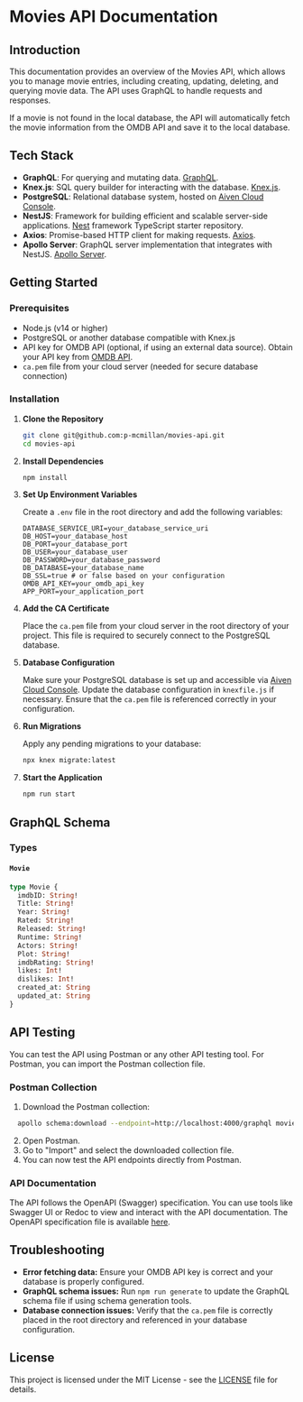 # Movies API Documentation

## Introduction

This documentation provides an overview of the Movies API, which allows you to manage movie entries, including creating, updating, deleting, and querying movie data. The API uses GraphQL to handle requests and responses.

If a movie is not found in the local database, the API will automatically fetch the movie information from the OMDB API and save it to the local database.

## Tech Stack

- **GraphQL**: For querying and mutating data. [GraphQL](https://graphql.org/).
- **Knex.js**: SQL query builder for interacting with the database. [Knex.js](https://knexjs.org/).
- **PostgreSQL**: Relational database system, hosted on [Aiven Cloud Console](https://console.aiven.io).
- **NestJS**: Framework for building efficient and scalable server-side applications. [Nest](https://github.com/nestjs/nest) framework TypeScript starter repository.
- **Axios**: Promise-based HTTP client for making requests. [Axios](https://axios-http.com/).
- **Apollo Server**: GraphQL server implementation that integrates with NestJS. [Apollo Server](https://www.apollographql.com/).

## Getting Started

### Prerequisites

- Node.js (v14 or higher)
- PostgreSQL or another database compatible with Knex.js
- API key for OMDB API (optional, if using an external data source). Obtain your API key from [OMDB API](https://www.omdbapi.com/).
- `ca.pem` file from your cloud server (needed for secure database connection)

### Installation

1. **Clone the Repository**

   ```bash
   git clone git@github.com:p-mcmillan/movies-api.git
   cd movies-api
   ```

2. **Install Dependencies**

   ```bash
   npm install
   ```

3. **Set Up Environment Variables**

   Create a `.env` file in the root directory and add the following variables:

   ```env
   DATABASE_SERVICE_URI=your_database_service_uri
   DB_HOST=your_database_host
   DB_PORT=your_database_port
   DB_USER=your_database_user
   DB_PASSWORD=your_database_password
   DB_DATABASE=your_database_name
   DB_SSL=true # or false based on your configuration
   OMDB_API_KEY=your_omdb_api_key
   APP_PORT=your_application_port
   ```

4. **Add the CA Certificate**

   Place the `ca.pem` file from your cloud server in the root directory of your project. This file is required to securely connect to the PostgreSQL database.

5. **Database Configuration**

   Make sure your PostgreSQL database is set up and accessible via [Aiven Cloud Console](https://console.aiven.io). Update the database configuration in `knexfile.js` if necessary. Ensure that the `ca.pem` file is referenced correctly in your configuration.

6. **Run Migrations**

   Apply any pending migrations to your database:

   ```bash
   npx knex migrate:latest
   ```

7. **Start the Application**

   ```bash
   npm run start
   ```

## GraphQL Schema

### Types

#### `Movie`

```graphql
type Movie {
  imdbID: String!
  Title: String!
  Year: String!
  Rated: String!
  Released: String!
  Runtime: String!
  Actors: String!
  Plot: String!
  imdbRating: String!
  likes: Int!
  dislikes: Int!
  created_at: String
  updated_at: String
}
```

## API Testing

You can test the API using Postman or any other API testing tool. For Postman, you can import the Postman collection file.

### Postman Collection

1. Download the Postman collection:
 ```bash
   apollo schema:download --endpoint=http://localhost:4000/graphql movies-api.json
   ```
2. Open Postman.
3. Go to "Import" and select the downloaded collection file.
4. You can now test the API endpoints directly from Postman.

### API Documentation

The API follows the OpenAPI (Swagger) specification. You can use tools like Swagger UI or Redoc to view and interact with the API documentation. The OpenAPI specification file is available [here](openapi.yaml).

## Troubleshooting

- **Error fetching data:** Ensure your OMDB API key is correct and your database is properly configured.
- **GraphQL schema issues:** Run `npm run generate` to update the GraphQL schema file if using schema generation tools.
- **Database connection issues:** Verify that the `ca.pem` file is correctly placed in the root directory and referenced in your database configuration.

## License

This project is licensed under the MIT License - see the [LICENSE](LICENSE) file for details.
